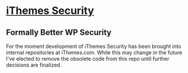 # [iThemes Security](http://ithemes.com) #

## Formally Better WP Security ##

For the moment development of iThemes Security has been brought into internal repositories at iThemes.com. While this may change in the future I've elected to remove the obsolete code from this repo until further decisions are finalized.